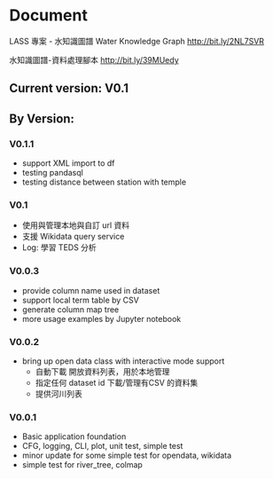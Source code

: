 # Document
LASS 專案 - 水知識圖譜 Water Knowledge Graph
http://bit.ly/2NL7SVR

水知識圖譜-資料處理腳本
http://bit.ly/39MUedy

## Current version: V0.1

## By Version:
### V0.1.1
* support XML import to df 
* testing pandasql
* testing distance between station with temple

### V0.1 
* 使用與管理本地與自訂 url 資料
* 支援 Wikidata query service 
* Log: 學習 TEDS 分析

### V0.0.3
* provide column name used in dataset
* support local term table by CSV
* generate column map tree
* more usage examples by Jupyter notebook


### V0.0.2
* bring up open data class with interactive mode support
  * 自動下載 開放資料列表，用於本地管理
  * 指定任何 dataset id 下載/管理有CSV 的資料集
  * 提供河川列表

### V0.0.1

* Basic application foundation
* CFG, logging, CLI, plot, unit test, simple test
* minor update for some simple test for opendata, wikidata
* simple test for river_tree, colmap
